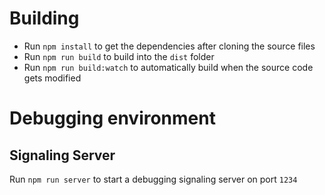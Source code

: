 # Building
- Run `npm install` to get the dependencies after cloning the source files
- Run `npm run build` to build into the `dist` folder
- Run `npm run build:watch` to automatically build when the source code gets modified

# Debugging environment

## Signaling Server
Run `npm run server` to start a debugging signaling server on port `1234`
